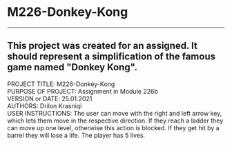 # M226-Donkey-Kong

------------------------------------------------------------------------
This project was created for an assigned. It should represent a simplification of the famous game named "Donkey Kong".
------------------------------------------------------------------------

PROJECT TITLE: M226-Donkey-Kong  
PURPOSE OF PROJECT: Assignment in Module 226b  
VERSION or DATE: 25.01.2021  
AUTHORS: Drilon Krasniqi  
USER INSTRUCTIONS: 
The user can move with the right and left arrow key, which lets them move in the respective direction.
If they reach a ladder they can move up one level, otherwise this action is blocked. If they get hit by a barrel they will lose a life. The player has 5 lives.
